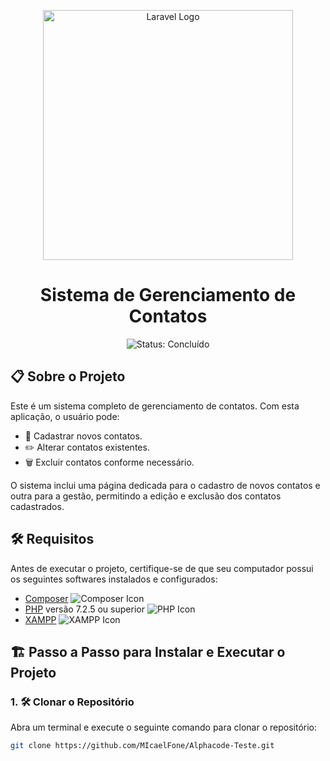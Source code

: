  <p align="center">
    <a href="https://laravel.com" target="_blank">
        <img src="https://raw.githubusercontent.com/laravel/art/master/logo-lockup/5%20SVG/2%20CMYK/1%20Full%20Color/laravel-logolockup-cmyk-red.svg" width="400" alt="Laravel Logo">
    </a>
</p>

<h1 align="center">Sistema de Gerenciamento de Contatos</h1>
<p align="center">
    <img src="https://img.shields.io/badge/Status-Concluído-brightgreen" alt="Status: Concluído">
</p>

## 📋 Sobre o Projeto

Este é um sistema completo de gerenciamento de contatos. Com esta aplicação, o usuário pode:

- 📌 Cadastrar novos contatos.
- ✏️ Alterar contatos existentes.
- 🗑️ Excluir contatos conforme necessário.

O sistema inclui uma página dedicada para o cadastro de novos contatos e outra para a gestão, permitindo a edição e exclusão dos contatos cadastrados.

## 🛠️ Requisitos

Antes de executar o projeto, certifique-se de que seu computador possui os seguintes softwares instalados e configurados:

- [Composer](https://getcomposer.org) ![Composer Icon](https://img.shields.io/badge/Composer-885630?style=for-the-badge&logo=composer&logoColor=white)
- [PHP](https://www.php.net) versão 7.2.5 ou superior ![PHP Icon](https://img.shields.io/badge/PHP-777BB4?style=for-the-badge&logo=php&logoColor=white)
- [XAMPP](https://www.apachefriends.org) ![XAMPP Icon](https://img.shields.io/badge/XAMPP-FB7A24?style=for-the-badge&logo=apache&logoColor=white)

## 🏗️ Passo a Passo para Instalar e Executar o Projeto

### 1. 🛠️ Clonar o Repositório

Abra um terminal e execute o seguinte comando para clonar o repositório:

```bash
git clone https://github.com/MIcaelFone/Alphacode-Teste.git
